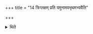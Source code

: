 +++
title = "14 त्रिःप्लक्षम् प्रति यमुनामवभृथमभ्यवैति"

+++

<details><summary>थिते</summary>

त्रिःप्लक्षं प्रति यमुनामवभृथमभ्यवैति १४
</details>
